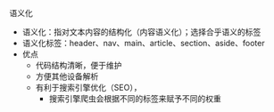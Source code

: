 语义化
- 语义化：指对文本内容的结构化（内容语义化）；选择合乎语义的标签
- 语义化标签：header、nav、main、article、section、aside、footer
- 优点
    - 代码结构清晰，便于维护
    - 方便其他设备解析
    - 有利于搜索引擎优化（SEO），
        - 搜索引擎爬虫会根据不同的标签来赋予不同的权重